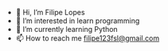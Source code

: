 - 👋 Hi, I’m Filipe Lopes
- 👀 I’m interested in learn programming 
- 🌱 I’m currently learning Python
- 📫 How to reach me filipe123fsl@gmail.com
